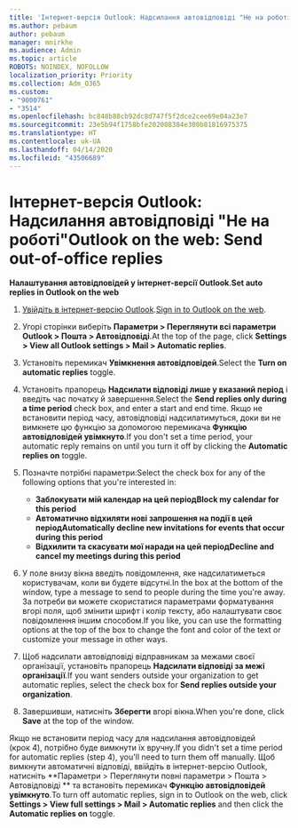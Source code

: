 ```yaml
---
title: 'Інтернет-версія Outlook: Надсилання автовідповіді "Не на роботі"'
ms.author: pebaum
author: pebaum
manager: mnirkhe
ms.audience: Admin
ms.topic: article
ROBOTS: NOINDEX, NOFOLLOW
localization_priority: Priority
ms.collection: Adm_O365
ms.custom:
- "9000761"
- "3514"
ms.openlocfilehash: bc848b88cb92dc8d747f5f2dce2cee69e04a23e7
ms.sourcegitcommit: 23e5b94f1758bfe202008384e300b81816975375
ms.translationtype: HT
ms.contentlocale: uk-UA
ms.lasthandoff: 04/14/2020
ms.locfileid: "43506689"
---
```

# <a name="outlook-on-the-web-send-out-of-office-replies"></a><span data-ttu-id="ddc35-102">Інтернет-версія Outlook: Надсилання автовідповіді "Не на роботі"</span><span class="sxs-lookup"><span data-stu-id="ddc35-102">Outlook on the web: Send out-of-office replies</span></span>

<span data-ttu-id="ddc35-103">**Налаштування автовідповідей у інтернет-версії Outlook**.</span><span class="sxs-lookup"><span data-stu-id="ddc35-103">**Set auto replies in Outlook on the web**</span></span>

1. <span data-ttu-id="ddc35-104">[Увійдіть в інтернет-версію Outlook](https://support.office.com/uk-UA/article/how-to-sign-in-to-outlook-on-the-web-763fab4d-0138-4814-b450-37fc286bcb79).</span><span class="sxs-lookup"><span data-stu-id="ddc35-104">[Sign in to Outlook on the web](https://support.office.com/uk-UA/article/how-to-sign-in-to-outlook-on-the-web-763fab4d-0138-4814-b450-37fc286bcb79).</span></span>

2. <span data-ttu-id="ddc35-105">Угорі сторінки виберіть **Параметри > Переглянути всі параметри Outlook > Пошта > Автовідповіді**.</span><span class="sxs-lookup"><span data-stu-id="ddc35-105">At the top of the page, click **Settings > View all Outlook settings > Mail > Automatic replies**.</span></span>

3. <span data-ttu-id="ddc35-106">Установіть перемикач **Увімкнення автовідповідей**.</span><span class="sxs-lookup"><span data-stu-id="ddc35-106">Select the **Turn on automatic replies** toggle.</span></span>

4. <span data-ttu-id="ddc35-107">Установіть прапорець **Надсилати відповіді лише у вказаний період** і введіть час початку й завершення.</span><span class="sxs-lookup"><span data-stu-id="ddc35-107">Select the **Send replies only during a time period** check box, and enter a start and end time.</span></span> <span data-ttu-id="ddc35-108">Якщо не встановити період часу, автовідповіді надсилатимуться, доки ви не вимкнете цю функцію за допомогою перемикача **Функцію автовідповідей увімкнуто**.</span><span class="sxs-lookup"><span data-stu-id="ddc35-108">If you don't set a time period, your automatic reply remains on until you turn it off by clicking the **Automatic replies on** toggle.</span></span>

5. <span data-ttu-id="ddc35-109">Позначте потрібні параметри:</span><span class="sxs-lookup"><span data-stu-id="ddc35-109">Select the check box for any of the following options that you're interested in:</span></span>
    - <span data-ttu-id="ddc35-110">**Заблокувати мій календар на цей період**</span><span class="sxs-lookup"><span data-stu-id="ddc35-110">**Block my calendar for this period**</span></span>
    - <span data-ttu-id="ddc35-111">**Автоматично відхиляти нові запрошення на події в цей період**</span><span class="sxs-lookup"><span data-stu-id="ddc35-111">**Automatically decline new invitations for events that occur during this period**</span></span>
    - <span data-ttu-id="ddc35-112">**Відхилити та скасувати мої наради на цей період**</span><span class="sxs-lookup"><span data-stu-id="ddc35-112">**Decline and cancel my meetings during this period**</span></span>

6. <span data-ttu-id="ddc35-113">У поле внизу вікна введіть повідомлення, яке надсилатиметься користувачам, коли ви будете відсутні.</span><span class="sxs-lookup"><span data-stu-id="ddc35-113">In the box at the bottom of the window, type a message to send to people during the time you're away.</span></span> <span data-ttu-id="ddc35-114">За потреби ви можете скористатися параметрами форматування вгорі поля, щоб змінити шрифт і колір тексту, або налаштувати своє повідомлення іншим способом.</span><span class="sxs-lookup"><span data-stu-id="ddc35-114">If you like, you can use the formatting options at the top of the box to change the font and color of the text or customize your message in other ways.</span></span>

7. <span data-ttu-id="ddc35-115">Щоб надсилати автовідповіді відправникам за межами своєї організації, установіть прапорець **Надсилати відповіді за межі організації**.</span><span class="sxs-lookup"><span data-stu-id="ddc35-115">If you want senders outside your organization to get automatic replies, select the check box for **Send replies outside your organization**.</span></span>

8. <span data-ttu-id="ddc35-116">Завершивши, натисніть **Зберегти** вгорі вікна.</span><span class="sxs-lookup"><span data-stu-id="ddc35-116">When you're done, click **Save** at the top of the window.</span></span>

<span data-ttu-id="ddc35-117">Якщо не встановити період часу для надсилання автовідповідей (крок 4), потрібно буде вимкнути їх вручну.</span><span class="sxs-lookup"><span data-stu-id="ddc35-117">If you didn't set a time period for automatic replies (step 4), you'll need to turn them off manually.</span></span> <span data-ttu-id="ddc35-118">Щоб вимкнути автоматичні відповіді, ввійдіть в інтернет-версію Outlook, натисніть \*\*Параметри > Переглянути повні параметри > Пошта > Автовідповіді \*\* та встановіть перемикач **Функцію автовідповідей увімкнуто**.</span><span class="sxs-lookup"><span data-stu-id="ddc35-118">To turn off automatic replies, sign in to Outlook on the web, click **Settings > View full settings > Mail > Automatic replies** and then click the **Automatic replies on** toggle.</span></span>
